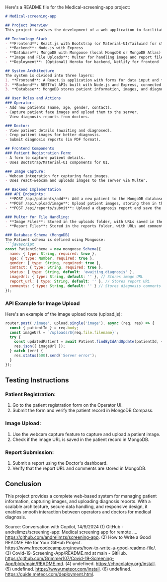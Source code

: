 Here's a README file for the Medical-screening-app project:

```markdown
# Medical-screening-app

## Project Overview
This project involves the development of a web application to facilitate the use of a portable screening device for medical purposes. The app allows Operators to enter patient details, capture face images, and access diagnosis reports, while Doctors can view patients, crop images, and submit diagnosis reports.

## Technology Stack
- **Frontend**: React.js with Bootstrap (or Material-UI/Tailwind for styling)
- **Backend**: Node.js with Express
- **Database**: MongoDB with Mongoose (local MongoDB or MongoDB Atlas)
- **Image and File Uploads**: Multer for handling image and report file uploads
- **Deployment**: (Optional) Heroku for backend, Netlify for frontend

## System Architecture
The system is divided into three layers:
1. **Frontend**: A React.js application with forms for data input and features for image capture and report download.
2. **Backend**: RESTful APIs built with Node.js and Express, connected to MongoDB for data storage.
3. **Database**: MongoDB stores patient information, images, and diagnosis reports.

## User Roles and Actions
### Operator:
- Add new patients (name, age, gender, contact).
- Capture patient face images and upload them to the server.
- View diagnosis reports from doctors.

### Doctor:
- View patient details (awaiting and diagnosed).
- Crop patient images for better diagnosis.
- Submit diagnosis reports (in PDF format).

## Frontend Components
### Patient Registration Form:
- A form to capture patient details.
- Uses Bootstrap/Material-UI components for UI.

### Image Capture:
- Webcam integration for capturing face images.
- Uses react-webcam and uploads images to the server via Multer.

## Backend Implementation
### API Endpoints:
- **POST /api/patients/add**: Add a new patient to the MongoDB database.
- **POST /api/upload/image**: Upload patient images, storing them in the server's uploads folder and saving the URL in MongoDB.
- **POST /api/reports/submit**: Upload a diagnosis report and save the file URL and comments in MongoDB.

### Multer for File Handling:
- **Image Files**: Stored in the uploads folder, with URLs saved in the corresponding patient record in MongoDB.
- **Report Files**: Stored in the reports folder, with URLs and comments saved to MongoDB.

### Database Schema (MongoDB)
The Patient schema is defined using Mongoose:
```javascript
const PatientSchema = new mongoose.Schema({
  name: { type: String, required: true },
  age: { type: Number, required: true },
  gender: { type: String, required: true },
  contact: { type: String, required: true },
  status: { type: String, default: 'awaiting_diagnosis' },
  imageUrl: { type: String, default: '' }, // Stores image URL
  report_url: { type: String, default: '' }, // Stores report URL
  comments: { type: String, default: '' } // Stores diagnosis comments
});
```

### API Example for Image Upload
Here's an example of the image upload route (upload.js):
```javascript
router.post('/image', upload.single('image'), async (req, res) => {
  const { patientId } = req.body;
  const imageUrl = `/uploads/${req.file.filename}`;
  try {
    const updatedPatient = await Patient.findByIdAndUpdate(patientId, { imageUrl });
    res.json({ imageUrl });
  } catch (err) {
    res.status(500).send('Server error');
  }
});
```

## Testing Instructions
### Patient Registration:
1. Go to the patient registration form on the Operator UI.
2. Submit the form and verify the patient record in MongoDB Compass.

### Image Upload:
1. Use the webcam capture feature to capture and upload a patient image.
2. Check if the image URL is saved in the patient record in MongoDB.

### Report Submission:
1. Submit a report using the Doctor's dashboard.
2. Verify that the report URL and comments are stored in MongoDB.

## Conclusion
This project provides a complete web-based system for managing patient information, capturing images, and uploading diagnosis reports. With a scalable architecture, secure data handling, and responsive design, it enables smooth interaction between operators and doctors for medical diagnosis.

Source: Conversation with Copilot, 14/9/2024
(1) GitHub - andrelimzs/screening-app: Medical screening app for remote .... https://github.com/andrelimzs/screening-app.
(2) How to Write a Good README File for Your GitHub Project. https://www.freecodecamp.org/news/how-to-write-a-good-readme-file/.
(3) Covid-19-Screening-App/README.md at main - GitHub. https://github.com/Grimmer107/Covid-19-Screening-App/blob/main/README.md.
(4) undefined. https://chocolatey.org/install.
(5) undefined. https://www.meteor.com/install.
(6) undefined. https://guide.meteor.com/deployment.html.
